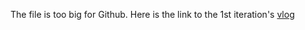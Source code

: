 The file is too big for Github. Here is the link to the 1st iteration's [vlog](https://drive.google.com/file/d/1rs1zOl-Pxmg4HbKY9Va1brCVIG2Fxnwm/view?usp=share_link)
